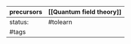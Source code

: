 | precursors | [[Quantum field theory]] |
| ---------- | ------------------------ |
| status:    | #tolearn                 |
| #tags      |                          |
